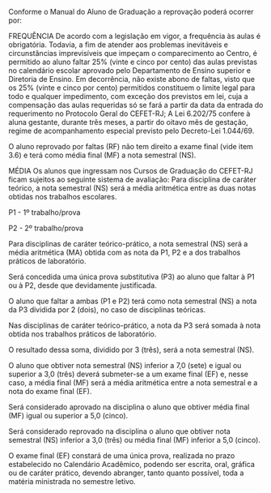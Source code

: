 Conforme o Manual do Aluno de Graduação a reprovação poderá ocorrer por:

FREQUÊNCIA
De acordo  com  a legislação em vigor, a frequência  às aulas  é obrigatória. Todavia,   a fim de atender aos problemas  inevitáveis e circunstâncias imprevisíveis que  impeçam o comparecimento ao Centro, é permitido  ao aluno  faltar 25%  (vinte e cinco por  cento) das aulas  previstas no calendário escolar aprovado pelo Departamento de Ensino superior e Diretoria de Ensino. Em decorrência, não existe abono de faltas, visto que os 25% (vinte e cinco por cento) permitidos constituem o limite legal para todo e qualquer  impedimento, com exceção dos previstos em lei, cuja a compensação  das  aulas  requeridas  só  se fará a partir da  data da  entrada  do  requerimento no Protocolo Geral do CEFET-RJ; A Lei 6.202/75  confere à aluna gestante, durante três meses, a partir do oitavo mês de gestação, regime de acompanhamento especial previsto pelo Decreto-Lei 1.044/69.

 

O aluno reprovado por faltas (RF) não tem direito a exame final (vide item 3.6) e terá como média final (MF) a nota semestral (NS).

MÉDIA
Os alunos que ingressam nos Cursos de Graduação do CEFET-RJ ficam sujeitos ao seguinte sistema de avaliação: Para disciplina de caráter  teórico, a nota semestral (NS)  será a média aritmética  entre as duas notas obtidas nos trabalhos escolares.

P1 - 1º trabalho/prova 

P2 - 2º trabalho/prova

Para disciplinas de caráter teórico-prático, a nota semestral (NS) será a média aritmética (MA) obtida com as nota da P1, P2 e a dos trabalhos práticos de laboratório.

Será concedida  uma única prova substitutiva (P3) ao aluno que  faltar à P1 ou à P2, desde que devidamente justificada.

O aluno que faltar a ambas (P1 e P2) terá como nota semestral (NS) a nota da P3  dividida por 2 (dois), no  caso de disciplinas teóricas.

Nas disciplinas de caráter teórico-prático, a nota da P3 será somada à nota obtida nos trabalhos práticos de laboratório.

O resultado dessa soma, dividido por 3 (três), será a nota semestral (NS).

O aluno  que  obtiver nota  semestral (NS) inferior a 7,0 (sete) e igual ou  superior  a 3,0  (três) deverá submeter-se  a um exame final (EF) e, nesse  caso, a média final (MF) será a média aritmética entre a nota semestral e a nota do exame final (EF).

Será considerado aprovado na disciplina o aluno que obtiver média final (MF) igual ou superior a 5,0 (cinco).

Será considerado reprovado na disciplina o aluno que obtiver nota semestral (NS)  inferior a 3,0 (três) ou média final (MF) inferior a 5,0 (cinco).

O exame final (EF) constará de uma única prova, realizada no prazo estabelecido no Calendário Acadêmico, podendo ser escrita,  oral,  gráfica  ou de caráter  prático,  devendo abranger, tanto quanto possível, toda a matéria ministrada no semestre letivo.

 
